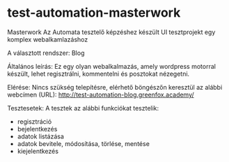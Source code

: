 # test-automation-masterwork
Masterwork
Az Automata tesztelő képzéshez készült UI tesztprojekt egy komplex webalkamlazáshoz

A választott rendszer:
Blog

Általános leírás:
Ez egy olyan webalkalmazás, amely wordpress motorral készült, lehet regisztrálni, kommentelni és posztokat nézegetni.

Elérése:
Nincs szükség telepítésre, elérhető böngészőn keresztül az alábbi webcímen (URL):
http://test-automation-blog.greenfox.academy/

Tesztesetek:
A tesztek az alábbi funkciókat tesztelik:
- regisztráció
- bejelentkezés
- adatok listázása
- adatok bevitele, módosítása, törlése, mentése
- kiejelentkezés
